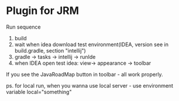 # Plugin for JRM

Run sequence
1. build 
2. wait when idea download test environment(IDEA, version see in build.gradle, section "intellij") 
2. gradle -> tasks -> intellij -> runIde
3. when IDEA open test idea: view-> appearance -> toolbar

If you see the JavaRoadMap button in toolbar - all work properly.

ps. for local run, when you wanna use local server - use environment variable local="something"